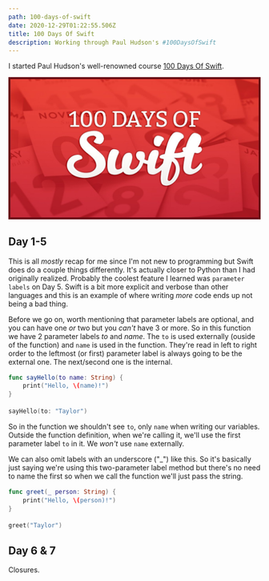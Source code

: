 ```yaml
---
path: 100-days-of-swift
date: 2020-12-29T01:22:55.506Z
title: 100 Days Of Swift
description: Working through Paul Hudson's #100DaysOfSwift
---
```


I started Paul Hudson's well-renowned course [100 Days Of Swift](https://www.hackingwithswift.com/100).

![Swift](./swift.jpg "Swift")

## Day 1-5

This is all _mostly_ recap for me since I'm not new to programming but Swift does do a couple things differently. It's actually closer to Python than I had originally realized. Probably the coolest feature I learned was `parameter labels` on Day 5. Swift is a bit more explicit and verbose than other languages and this is an example of where writing _more_ code ends up not being a bad thing.

Before we go on, worth mentioning that parameter labels are optional, and you can have one _or_ two but you *can't* have 3 or more. So in this function we have 2 parameter labels *to* and *name*. The `to` is used externally (ouside of the function) and `name` is used in the function. They're read in left to right order to the leftmost (or first) parameter label is always going to be the external one. The next/second one is the internal. 
```swift
func sayHello(to name: String) {
    print("Hello, \(name)!")
}

sayHello(to: "Taylor")
```
So in the function we shouldn't see `to`, only `name` when writing our variables. Outside the function definition, when we're calling it, we'll use the first parameter label `to` in it. We *won't* use `name` externally. 

We can also omit labels with an underscore ("_") like this. So it's basically just saying we're using this two-parameter label method but there's no need to name the first so when we call the function we'll just pass the string.
```swift
func greet(_ person: String) {
    print("Hello, \(person)!")
}

greet("Taylor")
```

## Day 6 & 7

Closures.
